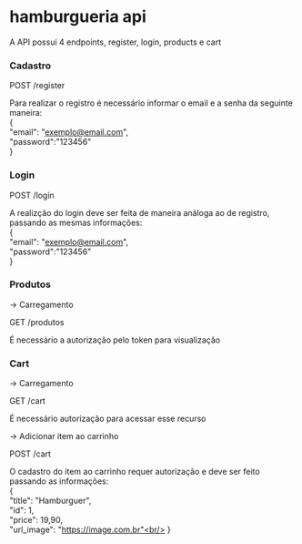 # hamburgueria api

A API possui 4 endpoints, register, login, products e cart

### Cadastro

POST /register <br/>

Para realizar o registro é necessário informar o email e a senha da seguinte maneira:<br/>
{<br/>
"email": "exemplo@email.com",<br/>
"password":"123456"<br/>
}<br/>

### Login

POST /login <br/>

A realizção do login deve ser feita de maneira análoga ao de registro, passando as mesmas informações:<br/>
{<br/>
"email": "exemplo@email.com",<br/>
"password":"123456"<br/>
}<br/>

### Produtos

-> Carregamento

GET /produtos <br/>

É necessário a autorização pelo token para visualização<br/>

### Cart

-> Carregamento

GET /cart <br/>

É necessário autorização para acessar esse recurso<br/>

-> Adicionar item ao carrinho

POST /cart <br/>

O cadastro do item ao carrinho requer autorização e deve ser feito passando as informações:<br/>
{<br/>
"title": "Hamburguer",<br/>
"id": 1,<br/>
"price": 19,90,<br/>
"url_image": "https://image.com.br"<br/>
}<br/>
